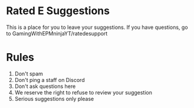 # Rated E Suggestions
This is a place for you to leave your suggestions. If you have questions, go to GamingWithEPMninjaYT/ratedesupport


# Rules
1. Don't spam
2. Don't ping a staff on Discord
3. Don't ask questions here
4. We reserve the right to refuse to review your suggestion
5. Serious suggestions only please
